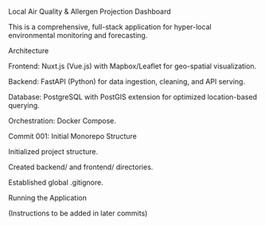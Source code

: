 Local Air Quality & Allergen Projection Dashboard

This is a comprehensive, full-stack application for hyper-local environmental monitoring and forecasting.

Architecture

Frontend: Nuxt.js (Vue.js) with Mapbox/Leaflet for geo-spatial visualization.

Backend: FastAPI (Python) for data ingestion, cleaning, and API serving.

Database: PostgreSQL with PostGIS extension for optimized location-based querying.

Orchestration: Docker Compose.

Commit 001: Initial Monorepo Structure

Initialized project structure.

Created backend/ and frontend/ directories.

Established global .gitignore.

Running the Application

(Instructions to be added in later commits)
